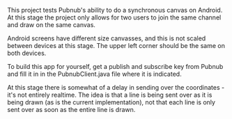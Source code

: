 This project tests Pubnub's ability to do a synchronous canvas on Android. At this stage the project only allows for two users to join the same channel and draw on the same canvas.

Android screens have different size canvasses, and this is not scaled between devices at this stage. The upper left corner should be the same on both devices. 

To build this app for yourself, get a publish and subscribe key from Pubnub and fill it in in the PubnubClient.java file where it is indicated.

At this stage there is somewhat of a delay in sending over the coordinates - it's not entirely realtime. The idea is that a line is being sent over as it is being drawn (as is the current implementation), not that each line is only sent over as soon as the entire line is drawn.

 